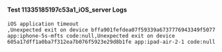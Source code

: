 #### Test 11335185197c53a1_iOS_server Logs


```
iOS application timeout
,Unexpected exit on device bffa901fefdea07f59339a6737776943349f5077 app:iphone-5s-mfts code:null,Unexpected exit on device 605a17dff1a0ba7f312ea7b076f5923e29d8b1fe app:ipad-air-2-1 code:null
```
